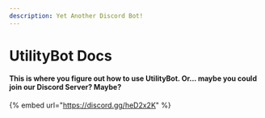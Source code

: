 ```yaml
---
description: Yet Another Discord Bot!
---
```


# UtilityBot Docs

#### This is where you figure out how to use UtilityBot. Or... maybe you could join our Discord Server? Maybe?

{% embed url="https://discord.gg/heD2x2K" %}

